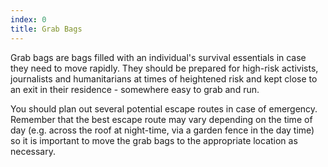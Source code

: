 ```yaml
---
index: 0
title: Grab Bags
---
```

Grab bags are bags filled with an individual's survival essentials in case they need to move rapidly. They should be prepared for high-risk activists, journalists and humanitarians at times of heightened risk and kept close to an exit in their residence - somewhere easy to grab and run.

You should plan out several potential escape routes in case of emergency. Remember that the best escape route may vary depending on the time of day (e.g. across the roof at night-time, via a garden fence in the day time) so it is important to move the grab bags to the appropriate location as necessary.